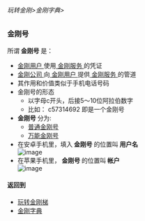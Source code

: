 ###### 玩转金刚>金刚字典>

### 金刚号

所谓<strong> 金刚号 </strong>是：

- [ 金刚用户 ](https://github.com/a2zitpro/web/blob/master/LadderFree/kkDictionary/KKUser.md)使用[ 金刚服务 ](https://github.com/a2zitpro/web/blob/master/LadderFree/kkDictionary/KKServices.md)的凭证
- [ 金刚公司 ](https://github.com/a2zitpro/web/blob/master/a2zitpro.md)向[ 金刚用户 ](https://github.com/a2zitpro/web/blob/master/kkuser.md)提供[ 金刚服务 ](https://github.com/a2zitpro/web/blob/master/kkservices.md)的管道
- 其作用和价值类似于手机电话号码
- 金刚号的形态
  - 以字母c开头，后接5～10位阿拉伯数字
  - 比如： c57314692 即是一个金刚号
- <strong> 金刚号 </strong> 分为:
  - [ 普通金刚号 ](https://github.com/a2zitpro/web/blob/master/singlepurposekkid.md)
  - [ 万能金刚号 ](https://github.com/a2zitpro/web/blob/master/multipurposekkid.md)
- 在安卓手机里，填入<strong> 金刚号 </strong>的位置叫<strong> 用户名 </strong> <br>
![image](https://github.com/a2zitpro/web/blob/master/B073B1E6-B647-48FA-8931-35923C5EA54F.jpeg)
- 在苹果手机里，<strong> 金刚号 </strong>的位置叫<strong>  帐户 </strong> <br>
![image](https://github.com/a2zitpro/web/blob/master/24491F5B-F762-4C61-AB73-50B2F409CF92.jpeg)

#### 返回到
- [玩转金刚梯](https://github.com/a2zitpro/web/blob/master/LadderFree/main.md)
- [金刚字典](https://github.com/a2zitpro/web/blob/master/LadderFree/kkDictionary/KKDictionary.md)

